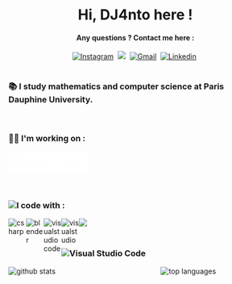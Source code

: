 <div align="center">
<h1>Hi, DJ4nto here !</h1>
</div>

<div align="center">
<h4>Any questions ? Contact me here :</h4>
</div>

<div align="center">
<a href="https://instagram.com/antonin._.lecocq/"><img src="https://skillicons.dev/icons?i=instagram" alt="Instagram" /></a>&nbsp;
<a href="https://www.facebook.com/profile.php?id=61555982593984"><img src="https://simpleskill.icons.workers.dev/svg?i=facebook" /></a>&nbsp;
<a href="mailto:lecocqantonin@gmail.com"><img src="https://skillicons.dev/icons?i=gmail" alt="Gmail"/></a>&nbsp;
<a href="https://www.linkedin.com/in/antonin-lecocq-0082042b5/"><img src="https://skillicons.dev/icons?i=linkedin" alt="Linkedin"/></a>&nbsp;  
</div>

<br>

### 📚 I study mathematics and computer science at Paris Dauphine University.

<br>

### 👨‍💻 I'm working on :
<a href=""><img width="160" alt="MuseoLog_" src="./logo.png"></a></h3>

<br>

<h3><img alt="I code with :" src="https://img.shields.io/badge/i%20code%20with%20:-026904.svg?style=for-the-badge"/></h3>

<img src="https://simpleskill.icons.workers.dev/svg?i=python,html5,css3,javascript,php"/>
<img style="margin-right:10" align="left" alt="csharp" src="https://www.vectorlogo.zone/logos/unity3d/unity3d-icon.svg" width="35"/>
<img style="margin-right:10" align="left" alt="blender" src="https://download.blender.org/branding/community/blender_community_badge_white.svg" width="35"/>
<img style="margin-right:10" align="left" alt="visualstudiocode" src="https://www.vectorlogo.zone/logos/visualstudio_code/visualstudio_code-icon.svg" width="35"/>
<img style="margin-right:10" align="left" alt="visualstudio" src="https://img.icons8.com/?size=100&id=ezj3zaVtImPg&format=png&color=000000" width="35"/>


<br>
<br>

<h3><img alt="Visual Studio Code" src="https://img.shields.io/badge/github%20stats%20:-121013?style=for-the-badge&logo=github&logoColor=white"/></h3>

<img width="60%" align="left" alt="github stats" src="https://github-readme-stats.vercel.app/api?username=DJ4nto&theme=shadow_green&show_icons=true"/>
<img width="37%" alt="top languages" src="https://github-readme-stats.vercel.app/api/top-langs/?username=DJ4nto&layout=compact&theme=shadow_green"/>

<br>
<br>

#
